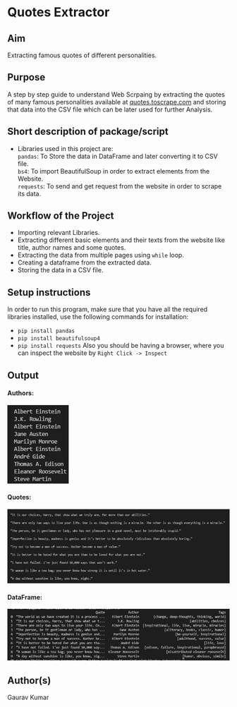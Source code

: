 # Quotes Extractor

## Aim

Extracting famous quotes of different personalities.

## Purpose

A step by step guide to understand Web Scrpaing by extracting the quotes of many famous personalities available at [quotes.toscrape.com](https://quotes.toscrape.com/) and storing that data into the CSV file which can be later used for further Analysis.

## Short description of package/script

- Libraries used in this project are:<br>
    ```pandas```: To Store the data in DataFrame and later converting it to CSV file.<br>
    ```bs4```: To import BeautifulSoup in order to extract elements from the Website.<br>
    ```requests```: To send and get request from the website in order to scrape its data.


## Workflow of the Project

 - Importing relevant Libraries.
 - Extracting different basic elements and their texts from the website like title, author names and some quotes.
 - Extracting the data from multiple pages using ```while``` loop.
 - Creating a dataframe from the extracted data.
 - Storing the data in a CSV file.

## Setup instructions

In order to run this program, make sure that you have all the required libraries installed, use the following commands for installation:<br>
 - ```pip install pandas```<br>
 - ```pip install beautifulsoup4```
 - ```pip install requests```
Also you should be having a browser, where you can inspect the website by ```Right Click -> Inspect```

## Output

#### Authors:
![Authors](Images/Authors.png)

#### Quotes:
![Quotes](Images/Quotes.png)

#### DataFrame:
![Dataframe](Images/DataFrame.png)

## Author(s)

Gaurav Kumar
